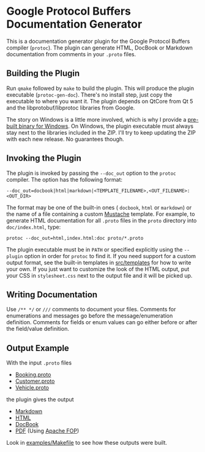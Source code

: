 # Google Protocol Buffers<br>Documentation Generator

This is a documentation generator plugin for the Google Protocol
Buffers compiler (`protoc`). The plugin can generate HTML, DocBook
or Markdown documentation from comments in your `.proto` files.

## Building the Plugin

Run `qmake` followed by `make` to build the plugin. This will
produce the plugin executable (`protoc-gen-doc`). There's no
install step, just copy the executable to where you want it. The
plugin depends on QtCore from Qt 5 and the libprotobuf/libprotoc
libraries from Google.

The story on Windows is a little more involved, which is why I
provide a [pre-built binary for Windows][release_zip]. On Windows,
the plugin executable must always stay next to the libraries
included in the ZIP. I'll try to keep updating the ZIP with each
new release. No guarantees though.


## Invoking the Plugin

The plugin is invoked by passing the `--doc_out` option to the
`protoc` compiler. The option has the following format:

    --doc_out=docbook|html|markdown|<TEMPLATE_FILENAME>,<OUT_FILENAME>:<OUT_DIR>

The format may be one of the built-in ones ( `docbook`, `html` or
`markdown`) or the name of a file containing a custom
[Mustache][mustache] template. For example, to generate HTML
documentation for all `.proto` files in the `proto` directory into
`doc/index.html`, type:

    protoc --doc_out=html,index.html:doc proto/*.proto

The plugin executable must be in `PATH` or specified explicitly
using the `--plugin` option in order for `protoc` to find it. If
you need support for a custom output format, see the built-in
templates in [src/templates](src/templates) for how to write your
own. If you just want to customize the look of the HTML output,
put your CSS in `stylesheet.css` next to the output file and it
will be picked up.

## Writing Documentation

Use `/** */` or `///` comments to document your files. Comments
for enumerations and messages go before the message/enumeration
definition. Comments for fields or enum values can go either
before or after the field/value definition.

## Output Example

With the input `.proto` files

* [Booking.proto](examples/proto/Booking.proto)
* [Customer.proto](examples/proto/Customer.proto)
* [Vehicle.proto](examples/proto/Vehicle.proto)

the plugin gives the output

* [Markdown](examples/doc/example.md)
* [HTML][html_preview]
* [DocBook](examples/doc/example.docbook)
* [PDF](examples/doc/example.pdf?raw=true) (Using [Apache FOP][fop])

Look in [examples/Makefile](examples/Makefile) to see how these
outputs were built.


[mustache]: http://mustache.github.io/ "Mustache - Logic-less templates"
[fop]: http://xmlgraphics.apache.org/fop/ "Apache™ FOP (Formatting Objects Processor)"
[html_preview]: https://rawgit.com/estan/protoc-gen-doc/master/examples/doc/example.html "HTML Example Output"
[release_zip]: https://github.com/estan/protoc-gen-doc/releases/download/v0.1/protoc-gen-doc-v0.1-win32.zip "Release 0.1 for Windows"
